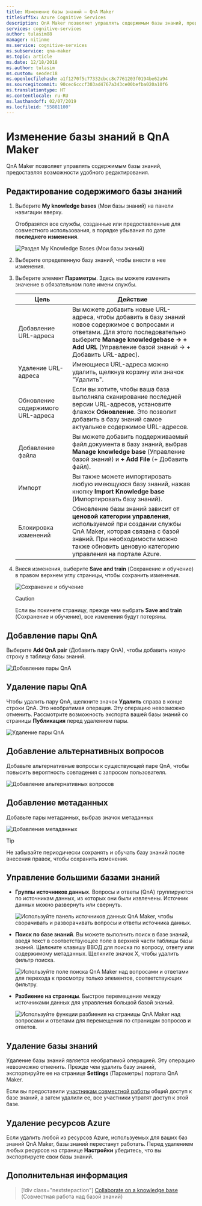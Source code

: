 ```yaml
---
title: Изменение базы знаний — QnA Maker
titleSuffix: Azure Cognitive Services
description: QnA Maker позволяет управлять содержимым базы знаний, предоставляя возможности удобного редактирования.
services: cognitive-services
author: tulasim88
manager: nitinme
ms.service: cognitive-services
ms.subservice: qna-maker
ms.topic: article
ms.date: 12/18/2018
ms.author: tulasim
ms.custom: seodec18
ms.openlocfilehash: a1f1270f5c77332cbcc8c7761203f0194be62a94
ms.sourcegitcommit: 90cec6cccf303ad4767a343ce00befba020a10f6
ms.translationtype: HT
ms.contentlocale: ru-RU
ms.lasthandoff: 02/07/2019
ms.locfileid: "55881100"
---
```

# <a name="edit-a-knowledge-base-in-qna-maker"></a>Изменение базы знаний в QnA Maker

QnA Maker позволяет управлять содержимым базы знаний, предоставляя возможности удобного редактирования.

## <a name="edit-your-knowledge-base-content"></a>Редактирование содержимого базы знаний

1.  Выберите **My knowledge bases** (Мои базы знаний) на панели навигации вверху. 

    Отобразятся все службы, созданные или предоставленные для совместного использования, в порядке убывания по дате **последнего изменения**.

    ![Раздел My Knowledge Bases (Мои базы знаний)](../media/qnamaker-how-to-edit-kb/my-kbs.png)

1. Выберите определенную базу знаний, чтобы внести в нее изменения.
 
1. Выберите элемент **Параметры**. Здесь вы можете изменить значение в обязательном поле имени службы.
  
    |Цель|Действие|
    |--|--|
    |Добавление URL-адреса|Вы можете добавить новые URL-адреса, чтобы добавить в базу знаний новое содержимое с вопросами и ответами. Для этого последовательно выберите **Manage knowledgebase -> + Add URL** (Управление базой знаний -> + Добавить URL-адрес).|
    |Удаление URL-адреса|Имеющиеся URL-адреса можно удалить, щелкнув корзину или значок "Удалить".|
    |Обновление содержимого URL-адреса|Если вы хотите, чтобы ваша база выполняла сканирование последней версии URL-адресов, установите флажок **Обновление**. Это позволит добавить в базу знаний самое актуальное содержимое URL-адресов.|
    |Добавление файла|Вы можете добавить поддерживаемый файл документа в базу знаний, выбрав **Manage knowledge base** (Управление базой знаний) и **+ Add File** (+ Добавить файл).|
    |Импорт|Вы также можете импортировать любую имеющуюся базу знаний, нажав кнопку **Import Knowledge base** (Импортировать базу знаний). |
    |Блокировка изменений|Обновление базы знаний зависит от **ценовой категории управления**, используемой при создании службы QnA Maker, которая связана с базой знаний. При необходимости можно также обновить ценовую категорию управления на портале Azure.

1. Внеся изменения, выберите **Save and train** (Сохранение и обучение) в правом верхнем углу страницы, чтобы сохранить изменения.    

    ![Сохранение и обучение](../media/qnamaker-how-to-edit-kb/save-and-train.png)

    >[!CAUTION]
    >Если вы покинете страницу, прежде чем выбрать **Save and train** (Сохранение и обучение), все изменения будут потеряны.

## <a name="add-a-qna-pair"></a>Добавление пары QnA

Выберите **Add QnA pair** (Добавить пару QnA), чтобы добавить новую строку в таблицу базы знаний.

![Добавление пары QnA](../media/qnamaker-how-to-edit-kb/add-qnapair.png)

## <a name="delete-a-qna-pair"></a>Удаление пары QnA

Чтобы удалить пару QnA, щелкните значок **Удалить** справа в конце строки QnA. Это необратимая операция. Эту операцию невозможно отменить. Рассмотрите возможность экспорта вашей базы знаний со страницы **Публикация** перед удалением пары. 

![Удаление пары QnA](../media/qnamaker-how-to-edit-kb/delete-qnapair.png)

## <a name="add-alternate-questions"></a>Добавление альтернативных вопросов

Добавьте альтернативные вопросы к существующей паре QnA, чтобы повысить вероятность совпадения с запросом пользователя.

![Добавление альтернативных вопросов](../media/qnamaker-how-to-edit-kb/add-alternate-question.png)

## <a name="add-metadata"></a>Добавление метаданных


Добавьте пары метаданных, выбрав значок метаданных

![Добавление метаданных](../media/qnamaker-how-to-edit-kb/add-metadata.png)

> [!TIP]
> Не забывайте периодически сохранять и обучать базу знаний после внесения правок, чтобы сохранить изменения.

## <a name="manage-large-knowledge-bases"></a>Управление большими базами знаний

* **Группы источников данных**. Вопросы и ответы (QnA) группируются по источникам данных, из которых они были извлечены. Источник данных можно развернуть или свернуть.

    ![Используйте панель источников данных QnA Maker, чтобы сворачивать и разворачивать вопросы и ответы источника данных.](../media/qnamaker-how-to-edit-kb/data-source-grouping.png)

* **Поиск по базе знаний**. Вы можете выполнить поиск в базе знаний, введя текст в соответствующее поле в верхней части таблицы базы знаний. Щелкните клавишу ВВОД для поиска по вопросу, ответу или содержимому метаданных. Щелкните значок X, чтобы удалить фильтр поиска.

    ![Используйте поле поиска QnA Maker над вопросами и ответами для перехода к просмотру только элементов, соответствующих фильтру.](../media/qnamaker-how-to-edit-kb/search-paginate-group.png)

* **Разбиение на страницы**. Быстрое перемещение между источниками данных для управления большой базой знаний.

    ![Используйте функции разбиения на страницы QnA Maker над вопросами и ответами для перемещения по страницам вопросов и ответов.](../media/qnamaker-how-to-edit-kb/pagination.png)

## <a name="delete-knowledge-bases"></a>Удаление базы знаний

Удаление базы знаний является необратимой операцией. Эту операцию невозможно отменить. Прежде чем удалить базу знаний, экспортируйте ее на странице **Settings** (Параметры) портала QnA Maker. 

Если вы предоставили [участникам совместной работы](collaborate-knowledge-base.md) общий доступ к базе знаний, а затем удалили ее, все участники утратят доступ к этой базе. 

## <a name="delete-azure-resources"></a>Удаление ресурсов Azure 

Если удалить любой из ресурсов Azure, используемых для ваших баз знаний QnA Maker, базы знаний перестанут работать. Перед удалением любых ресурсов на странице **Настройки** убедитесь, что вы экспортируете свои базы знаний. 

## <a name="next-steps"></a>Дополнительная информация

> [!div class="nextstepaction"]
> [Collaborate on a knowledge base](./collaborate-knowledge-base.md) (Совместная работа над базой знаний)
